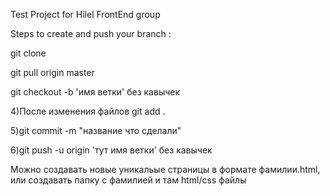 Test Project for Hilel FrontEnd group

Steps to create and push your branch :

git clone

git pull origin master

git checkout -b 'имя ветки' без кавычек

4)После изменения файлов git add .

5)git commit -m "название что сделали"

6)git push -u origin 'тут имя ветки' без кавычек

Можно создавать новые уникальые страницы в формате фамилии.html, или создавать папку с фамилией и там html/css файлы
